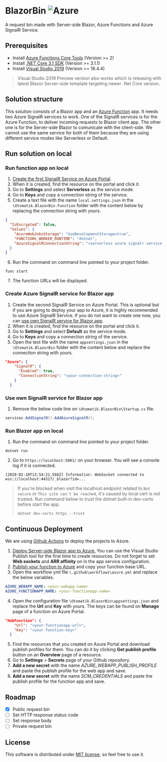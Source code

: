 # BlazorBin ![Azure](https://github.com/olcay/blazorbin/workflows/Azure/badge.svg)

A request bin made with Server-side Blazor, Azure Functions and Azure SignalR Service.

## Prerequisites
* Install [Azure Functions Core Tools](https://github.com/Azure/azure-functions-core-tools#installing) (Version >= 2)
* Install [.NET Core 3.1 SDK](https://dotnet.microsoft.com/download/dotnet-core/3.1) (Version >= 3.1.1)
* Install [Visual Studio 2019](https://www.visualstudio.com/downloads/) (Version >= 16.4.4)
> Visual Studio 2019 Preview version also works which is releasing with latest Blazor Server-side template targeting newer .Net Core version.

## Solution structure

This solution consists of a Blazor app and an [Azure Function](https://olcay.dev/2020/01/14/azure-functions/) app. It needs two Azure SignalR services to work. One of the SignalR services is for the Azure Function, to deliver incoming requests to Blazor client app. The other one is for the Server-side Blazor to comunicate with the client-side. We cannot use the same service for both of them because they are using different service modes like Serverless or Default.

## Run solution on local

### Run function app on local

1. [Create the first SignalR Service on Azure Portal](https://docs.microsoft.com/en-us/azure/azure-signalr/signalr-quickstart-azure-functions-csharp#create-an-azure-signalr-service-instance).
2. When it is created, find the resource on the portal and click it.
3. Go to __Settings__ and select __Serverless__ as the service mode.
4. Go to  __Keys__ and copy a connection string of the service.
5. Create a text file with the name `local.settings.json` in the `\Otomatik.BlazorBin.Function` folder with the content below by replacing the connection string with yours.
```json
{
  "IsEncrypted": false,
  "Values": {
    "AzureWebJobsStorage": "UseDevelopmentStorage=true",
    "FUNCTIONS_WORKER_RUNTIME": "dotnet",
    "AzureSignalRConnectionString": "<serverless azure signalr service connection string>"
  }
}
```
6. Run the command on command line pointed to your project folder.
```
func start
```
7. The function URLs will be displayed.

### Create Azure SignalR service for Blazor app

1. Create the second SignalR Service on Azure Portal. This is optional but if you are going to deploy your app to Azure, it is highly recommended to use Azure SignalR Service. If you do not want to create one now, you can [use own SignalR service for Blazor app](#use-own-signalr-service-for-blazor-app).
2. When it is created, find the resource on the portal and click it.
3. Go to __Settings__ and select __Default__ as the service mode.
4. Go to  __Keys__ and copy a connection string of the service.
5. Open the text file with the name `appsettings.json` in the `\Otomatik.BlazorBin` folder with the content below and replace the connection string with yours.
```json
"Azure": {
    "SignalR": {
      "Enabled": true,
      "ConnectionString": "<your-connection-string>"
    }
  }
```

### Use own SignalR service for Blazor app

1. Remove the below code line on `\Otomatik.BlazorBin\Startup.cs` file.
```csharp
services.AddSignalR().AddAzureSignalR();
```

### Run Blazor app on local
1. Run the command on command line pointed to your project folder.
```
dotnet run
```
2. Go to `https://localhost:5001/` on your browser. You will see a console log if it is connected.

```
[2020-02-10T13:54:21.566Z] Information: WebSocket connected to wss://localhost:44317/_blazor?id=...
```

> If you're blocked when visit the localhost endpoint related to `Not secure` or `This site can't be reached`, it's caused by local cert is not trusted. Run command below to trust the dotnet built-in dev-certs before start the app.
> ```
> dotnet dev-certs https --trust
> ```

## Continuous Deployment

We are using [Github Actions](https://github.com/olcay/blazorbin/actions) to deploy the projects to Azure.

1. [Deploy Server-side Blazor app to Azure.](http://blazorhelpwebsite.com/Blog/tabid/61/EntryId/4349/Deploying-A-Server-Side-Blazor-Application-To-Azure.aspx) You can use the Visual Studio Publish tool for the first time to create resources. Do not forget to set __Web sockets__ and __ARR affinity__ on in the app service configuration.
2. [Publish your function to Azure](https://tutorials.visualstudio.com/first-azure-function/publish) and copy your function base URL.
3. Open the workflow yml file `\.github\workflows\azure.yml` and replace the below variables.
```yml
AZURE_WEBAPP_NAME: <your-webapp-name>
AZURE_FUNCTIONAPP_NAME: <your-functionapp-name>
```
4. Open the configuration file `\Otomatik.BlazorBin\appsettings.json` and replace the __Url__ and __Key__ with yours. The keys can be found on __Manage__ page of a function on Azure Portal.
```json
"HubFunction": {
    "Url": "<your-functionapp-url>",
    "Key": "<your-function-key>"
  }
```
5. Find the resources that you created on Azure Portal and download publish profiles for them. You can do it by clicking __Get publish profile__ button on an __Overview__ page of a resource.
6. Go to __Settings__ > __Secrets__ page of your Github repository.
7. __Add a new secret__ with the name _AZURE_WEBAPP_PUBLISH_PROFILE_ and paste the publish profile for the web app and save.
8. __Add a new secret__ with the name _SCM_CREDENTIALS_ and paste the publish profile for the function app and save.

## Roadmap

* [x] Public request bin
* [ ] Set HTTP response status code
* [ ] Set response body
* [ ] Private request bin

## License

This software is distributed under [MIT license](http://www.opensource.org/licenses/mit-license.php), so feel free to use it.